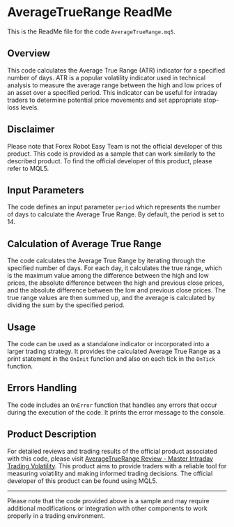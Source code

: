 # AverageTrueRange ReadMe

This is the ReadMe file for the code `AverageTrueRange.mq5`.

## Overview
This code calculates the Average True Range (ATR) indicator for a specified number of days. ATR is a popular volatility indicator used in technical analysis to measure the average range between the high and low prices of an asset over a specified period. This indicator can be useful for intraday traders to determine potential price movements and set appropriate stop-loss levels.

## Disclaimer
Please note that Forex Robot Easy Team is not the official developer of this product. This code is provided as a sample that can work similarly to the described product. To find the official developer of this product, please refer to MQL5.

## Input Parameters
The code defines an input parameter `period` which represents the number of days to calculate the Average True Range. By default, the period is set to 14.

## Calculation of Average True Range
The code calculates the Average True Range by iterating through the specified number of days. For each day, it calculates the true range, which is the maximum value among the difference between the high and low prices, the absolute difference between the high and previous close prices, and the absolute difference between the low and previous close prices. The true range values are then summed up, and the average is calculated by dividing the sum by the specified period.

## Usage
The code can be used as a standalone indicator or incorporated into a larger trading strategy. It provides the calculated Average True Range as a print statement in the `OnInit` function and also on each tick in the `OnTick` function.

## Errors Handling
The code includes an `OnError` function that handles any errors that occur during the execution of the code. It prints the error message to the console.

## Product Description
For detailed reviews and trading results of the official product associated with this code, please visit [AverageTrueRange Review - Master Intraday Trading Volatility](https://forexroboteasy.com/forex-robot-review/averagetruerange-review-master-intraday-trading-volatility/). This product aims to provide traders with a reliable tool for measuring volatility and making informed trading decisions. The official developer of this product can be found using MQL5.

------------------------------------------------------------------

Please note that the code provided above is a sample and may require additional modifications or integration with other components to work properly in a trading environment.
